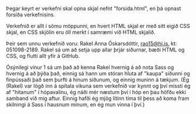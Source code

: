 Þegar keyrt er verkefni skal opna skjal nefnt "forsida.html", en þá opnast forsíða verkefnisins.

Verkefnið er allt í sömu möppunni, en hvert HTML skjal er með sitt eigið CSS skjal, en CSS skjölin eru öll merkt í samræmi við HTML skjalið.

Þeir sem unnu verkefnið voru:
  Rakel Anna Óskarsdóttir, rao15@hi.is, kt: 051098-2189.
    Rakel sá um að setja upp allar þrjár síðurnar, bæði HTML og CSS, og flutti allt yfir á GitHub.

  Ósýnilegi vinur 1 sá um það að kenna Rakel hvernig á að nota Sass og hvernig á að þýða það, einnig sá hann um stóran hluta af "kaupa" síðunni og fínpússaði það sem þurfti á hinum síðunum, og einnig muninn á tækjum.
  (Ég (Rakel) var lögð inn á spítala vikuna sem verkefnið var kynnt og því missti ég af "hitanum" í hópavalinu, ég náði mér næstum því í hóp en þau höfðu ekki samband við mig aftur. Einnig hafði ég mjög lítinn tíma til þess að koma fram skilningi á Sass í hausnum mínum, en ég mun vinna í því.)
